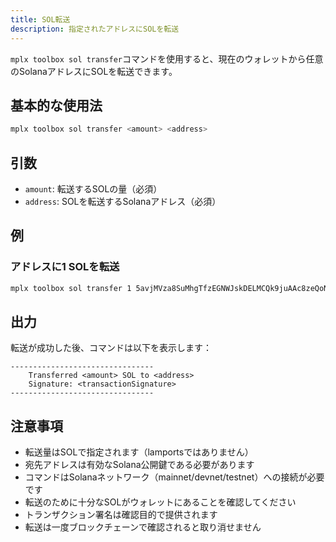 ```yaml
---
title: SOL転送
description: 指定されたアドレスにSOLを転送
---
```


`mplx toolbox sol transfer`コマンドを使用すると、現在のウォレットから任意のSolanaアドレスにSOLを転送できます。

## 基本的な使用法

```bash
mplx toolbox sol transfer <amount> <address>
```

## 引数

- `amount`: 転送するSOLの量（必須）
- `address`: SOLを転送するSolanaアドレス（必須）

## 例

### アドレスに1 SOLを転送
```bash
mplx toolbox sol transfer 1 5avjMVza8SuMhgTfzEGNWJskDELMCQk9juAAc8zeQoNa
```

## 出力

転送が成功した後、コマンドは以下を表示します：
```
--------------------------------
    Transferred <amount> SOL to <address>
    Signature: <transactionSignature>
--------------------------------
```

## 注意事項

- 転送量はSOLで指定されます（lamportsではありません）
- 宛先アドレスは有効なSolana公開鍵である必要があります
- コマンドはSolanaネットワーク（mainnet/devnet/testnet）への接続が必要です
- 転送のために十分なSOLがウォレットにあることを確認してください
- トランザクション署名は確認目的で提供されます
- 転送は一度ブロックチェーンで確認されると取り消せません